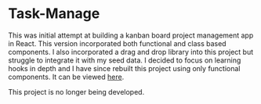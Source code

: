 # Task-Manage

This was initial attempt at building a kanban board project management app in React. This version incorporated both functional and class based components. I also
incorporated a drag and drop library into this project but struggle to integrate it with my seed data. I decided to focus on learning hooks in depth and I have since
rebuilt this project using only functional components. It can be viewed [here](https://github.com/GregBaughDev/Task-Manage-v2/blob/main/README.md).

This project is no longer being developed.
